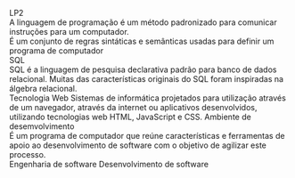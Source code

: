 LP2   
A linguagem de programação é um método padronizado para comunicar instruções para um computador.   
É um conjunto de regras sintáticas e semânticas usadas para definir um programa de computador  
SQL  
SQL é a linguagem de pesquisa declarativa padrão para banco de dados relacional.
Muitas das características originais do SQL foram inspiradas na álgebra relacional.  
Tecnologia Web 
Sistemas de informática projetados para utilização através de um navegador, através da internet ou aplicativos desenvolvidos,
utilizando tecnologias web HTML, JavaScript e CSS.
Ambiente de desemvolvimento  
É um programa de computador que reúne características e ferramentas de apoio ao desenvolvimento de software com o objetivo de agilizar
este processo.  
Engenharia de software
Desenvolvimento de software
